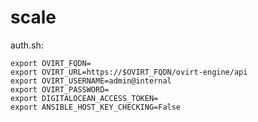 # scale
auth.sh:

    export OVIRT_FQDN=
    export OVIRT_URL=https://$OVIRT_FQDN/ovirt-engine/api
    export OVIRT_USERNAME=admin@internal
    export OVIRT_PASSWORD=
    export DIGITALOCEAN_ACCESS_TOKEN=
    export ANSIBLE_HOST_KEY_CHECKING=False
